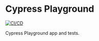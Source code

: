 # Cypress Playground

[![CI/CD](https://github.com/wlsf82/cypress-playground/actions/workflows/cicd.yml/badge.svg)](https://github.com/wlsf82/cypress-playground/actions)

Cypress Playground app and tests.
